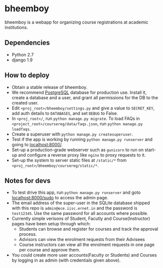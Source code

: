 bheemboy
========

bheemboy is a webapp for organizing course registrations at academic institutions.

Dependencies
------------

- Python 2.7
- django 1.9

How to deploy
-------------

- Obtain a stable release of bheemboy.
- We recommend [PostgreSQL](http://www.postgresql.org/) database for production use.
Install it, create a database and a user, and grant all permissions for the DB to the created user.
- Edit `<proj_root>/bheemboy/settings.py` and give a value to `SECRET_KEY`, add auth details to `DATABASES`, and set `DEBUG` to False.
- In `<proj_root>/`, run `python manage.py migrate`. To load FAQs in `<project_root>/coursereg/data/faqs.json`, run `python manage.py loadfaqs`.
- Create a superuser with `python manage.py createsuperuser`.
- Test if the app is working by running `python manage.py runserver` and going to [localhost:8000/](http://localhost:8000/).
- Set-up a production-grade webserver such as `gunicorn` to run on start-up and configure a reverse proxy like `nginx` to proxy requests to it.
- Set-up the system to server static files at `/static/*` from `<proj_root>/bheemboy/coursereg/static/*`.

Notes for devs
--------------

- To test drive this app, run `python manage.py runserver` and goto
[localhost:8000/sudo](http://localhost:8000/sudo) to access the admin page.
- The email address of the super-user in the SQLite database shipped with this
repo is `admin@ece.iisc.ernet.in` and the password is `test12345`. Use the same
password for all accounts where possible.
- Currently simple verisons of Student, Facutly and Course(Instructor) pages have been setup through which:
    - Students can browse and  register for courses and track the approval process.
    - Advisors can view the enrolment requests from their Advisees
    - Course instructors can view all the enrolment requests in one page per course and approve them.
- You could create more user accounts(Faculty or Students) and Courses by logging in as admin (with credentials given above).
